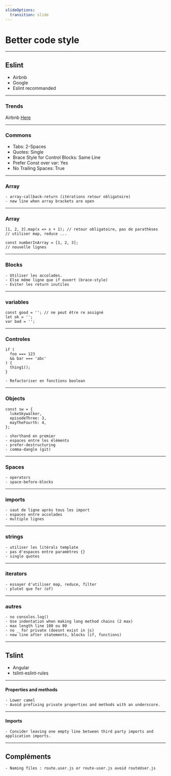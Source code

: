 ```yaml
---
slideOptions:
  transition: slide
---
```


<!-- .slide: data-background="#1A237E" -->
# Better code style

---

<!-- .slide: data-background="#1A237E" -->
## Eslint

- Airbnb
- Google
- Eslint recommanded

----

### Trends

Airbnb
[Here](http://www.npmtrends.com/eslint-config-google-vs-eslint-config-airbnb-base-vs-eslint-config-recommended)

----

### Commons
- Tabs: 2-Spaces
- Quotes: Single
- Brace Style for Control Blocks: Same Line
- Prefer Const over var: Yes
- No Trailing Spaces: True


----

### Array 
```
- array-callback-return (itérations retour obligatoire)
- new line when array brackets are open
```

----

### Array 
```javascript=
[1, 2, 3].map(x => x + 1); // retour obligatoire, pas de parathèses 
// utiliser map, reduce ...

const numberInArray = [1, 2, 3];
// nouvelle lignes 
```

----

### Blocks 
```
- Utiliser les accolades.
- Else même ligne que if ouvert (brace-style)
- Eviter les return inutiles
```

----

### variables
```javascript=
const good = ''; // ne peut être re assigné
let ok = '';
var bad = '';
```

----

### Controles

```javascript=
if (
  foo === 123
  && bar === 'abc'
) {
  thing1();
}
```
```
- Refactoriser en fonctions boolean
```

----

### Objects 
```javascript=
const sw = {
  lukeSkywalker,
  episodeThree: 3,
  mayTheFourth: 4,
};
```
```
- shorthand en premier
- espaces entre les éléments
- prefer-destructuring
- comma-dangle (git)
```

----

### Spaces
```
- operators
- space-before-blocks
```

----

### imports
```
- saut de ligne après tous les import
- espaces entre accolades
- multiple lignes
```

----

### strings
```
- utiliser les litérals template
- pas d'espaces entre paramètres {}
- single quotes
```

----

### iterators
```
- essayer d'utiliser map, reduce, filter 
- plutot que for (of)
```

----

### autres
```
- no consoles.log()
- Use indentation when making long method chains (2 max)
- max length line 100 ou 80
- no _ for private (doesnt exist in js)
- new line after statements, blocks (if, functions)
```


---

<!-- .slide: data-background="#1A237E" -->
## Tslint

- Angular
- tslint-eslint-rules

----

#### Properties and methods

```
- Lower camel
- Avoid prefixing private properties and methods with an underscore.

```

----

#### Imports 

```
- Consider leaving one empty line between third party imports and application imports.

```

---

## Compléments 

```
- Naming files : route.user.js or route-user.js avoid routeUser.js
```





